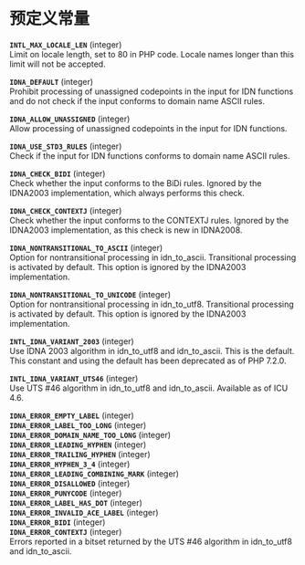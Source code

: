预定义常量
==========

**`INTL_MAX_LOCALE_LEN`** (<span class="type">integer</span>)  
<span class="simpara"> Limit on locale length, set to 80 in PHP code.
Locale names longer than this limit will not be accepted. </span>

**`IDNA_DEFAULT`** (<span class="type">integer</span>)  
<span class="simpara"> Prohibit processing of unassigned codepoints in
the input for IDN functions and do not check if the input conforms to
domain name ASCII rules. </span>

**`IDNA_ALLOW_UNASSIGNED`** (<span class="type">integer</span>)  
<span class="simpara"> Allow processing of unassigned codepoints in the
input for IDN functions. </span>

**`IDNA_USE_STD3_RULES`** (<span class="type">integer</span>)  
<span class="simpara"> Check if the input for IDN functions conforms to
domain name ASCII rules. </span>

**`IDNA_CHECK_BIDI`** (<span class="type">integer</span>)  
<span class="simpara"> Check whether the input conforms to the BiDi
rules. Ignored by the IDNA2003 implementation, which always performs
this check. </span>

**`IDNA_CHECK_CONTEXTJ`** (<span class="type">integer</span>)  
<span class="simpara"> Check whether the input conforms to the CONTEXTJ
rules. Ignored by the IDNA2003 implementation, as this check is new in
IDNA2008. </span>

**`IDNA_NONTRANSITIONAL_TO_ASCII`** (<span class="type">integer</span>)  
<span class="simpara"> Option for nontransitional processing in <span
class="function">idn\_to\_ascii</span>. Transitional processing is
activated by default. This option is ignored by the IDNA2003
implementation. </span>

**`IDNA_NONTRANSITIONAL_TO_UNICODE`** (<span class="type">integer</span>)  
<span class="simpara"> Option for nontransitional processing in <span
class="function">idn\_to\_utf8</span>. Transitional processing is
activated by default. This option is ignored by the IDNA2003
implementation. </span>

**`INTL_IDNA_VARIANT_2003`** (<span class="type">integer</span>)  
<span class="simpara"> Use IDNA 2003 algorithm in <span
class="function">idn\_to\_utf8</span> and <span
class="function">idn\_to\_ascii</span>. This is the default. This
constant and using the default has been deprecated as of PHP 7.2.0.
</span>

**`INTL_IDNA_VARIANT_UTS46`** (<span class="type">integer</span>)  
<span class="simpara"> Use UTS \#46 algorithm in <span
class="function">idn\_to\_utf8</span> and <span
class="function">idn\_to\_ascii</span>. Available as of ICU 4.6. </span>

**`IDNA_ERROR_EMPTY_LABEL`** (<span class="type">integer</span>)  
**`IDNA_ERROR_LABEL_TOO_LONG`** (<span class="type">integer</span>)  
**`IDNA_ERROR_DOMAIN_NAME_TOO_LONG`** (<span class="type">integer</span>)  
**`IDNA_ERROR_LEADING_HYPHEN`** (<span class="type">integer</span>)  
**`IDNA_ERROR_TRAILING_HYPHEN`** (<span class="type">integer</span>)  
**`IDNA_ERROR_HYPHEN_3_4`** (<span class="type">integer</span>)  
**`IDNA_ERROR_LEADING_COMBINING_MARK`** (<span class="type">integer</span>)  
**`IDNA_ERROR_DISALLOWED`** (<span class="type">integer</span>)  
**`IDNA_ERROR_PUNYCODE`** (<span class="type">integer</span>)  
**`IDNA_ERROR_LABEL_HAS_DOT`** (<span class="type">integer</span>)  
**`IDNA_ERROR_INVALID_ACE_LABEL`** (<span class="type">integer</span>)  
**`IDNA_ERROR_BIDI`** (<span class="type">integer</span>)  
**`IDNA_ERROR_CONTEXTJ`** (<span class="type">integer</span>)  
<span class="simpara"> Errors reported in a bitset returned by the UTS
\#46 algorithm in <span class="function">idn\_to\_utf8</span> and <span
class="function">idn\_to\_ascii</span>. </span>
